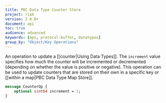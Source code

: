 ```yaml
---
title: PBC Data Type Counter Store
project: riak
version: 2.0.0+
document: api
toc: true
audience: advanced
keywords: [api, protocol-buffer, datatypes]
group_by: "Object/Key Operations"
---
```


An operation to update a [[counter|Using Data Types]]. The `increment` value specifies how much the counter will be incremented or decremented (depending on whether the value is positive or negative). This operation can be used to update counters that are stored on their own in a specific key or [[within a map|PBC Data Type Map Store]].

```protobuf
message CounterOp {
    optional sint64 increment = 1;
}
```